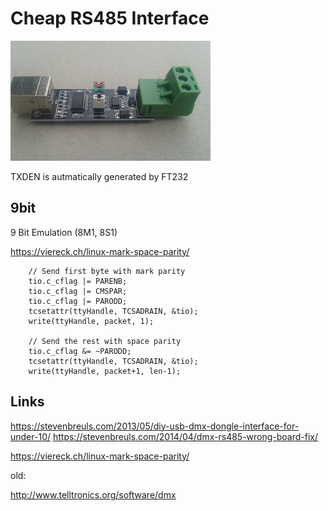 Cheap RS485 Interface
=====================

[![alt-text](https://github.com/GBert/misc/raw/master/RS485/pictures/Cheap_RS485_s.jpg "RS485")](https://github.com/GBert/misc/raw/master/RS485/pictures/Cheap_RS485.jpg)

TXDEN is autmatically generated by FT232

9bit
----

9 Bit Emulation (8M1, 8S1)

https://viereck.ch/linux-mark-space-parity/

```
	// Send first byte with mark parity
	tio.c_cflag |= PARENB;
	tio.c_cflag |= CMSPAR;
	tio.c_cflag |= PARODD;
	tcsetattr(ttyHandle, TCSADRAIN, &tio);
	write(ttyHandle, packet, 1);

	// Send the rest with space parity
	tio.c_cflag &= ~PARODD;
	tcsetattr(ttyHandle, TCSADRAIN, &tio);
	write(ttyHandle, packet+1, len-1);
```

Links
-----
https://stevenbreuls.com/2013/05/diy-usb-dmx-dongle-interface-for-under-10/
https://stevenbreuls.com/2014/04/dmx-rs485-wrong-board-fix/

https://viereck.ch/linux-mark-space-parity/

old:

http://www.telltronics.org/software/dmx
